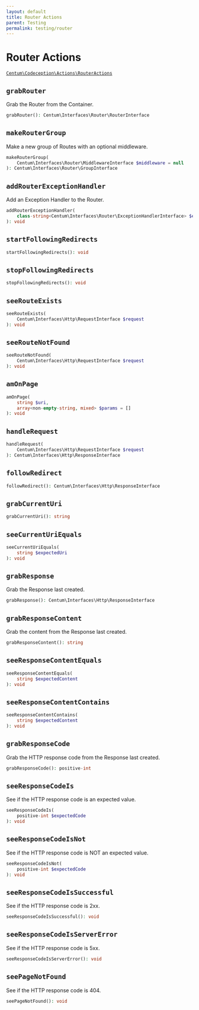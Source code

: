 ```yaml
---
layout: default
title: Router Actions
parent: Testing
permalink: testing/router
---
```




# Router Actions

[`Centum\Codeception\Actions\RouterActions`](https://github.com/SidRoberts/centum/blob/development/src/Codeception/Actions/RouterActions.php)



## `grabRouter`

Grab the Router from the Container.

```php
grabRouter(): Centum\Interfaces\Router\RouterInterface
```



## `makeRouterGroup`

Make a new group of Routes with an optional middleware.

```php
makeRouterGroup(
    Centum\Interfaces\Router\MiddlewareInterface $middleware = null
): Centum\Interfaces\Router\GroupInterface
```



## `addRouterExceptionHandler`

Add an Exception Handler to the Router.

```php
addRouterExceptionHandler(
    class-string<Centum\Interfaces\Router\ExceptionHandlerInterface> $exceptionHandlerClass
): void
```



## `startFollowingRedirects`

```php
startFollowingRedirects(): void
```



## `stopFollowingRedirects`

```php
stopFollowingRedirects(): void
```



## `seeRouteExists`

```php
seeRouteExists(
    Centum\Interfaces\Http\RequestInterface $request
): void
```



## `seeRouteNotFound`

```php
seeRouteNotFound(
    Centum\Interfaces\Http\RequestInterface $request
): void
```



## `amOnPage`

```php
amOnPage(
    string $uri,
    array<non-empty-string, mixed> $params = []
): void
```



## `handleRequest`

```php
handleRequest(
    Centum\Interfaces\Http\RequestInterface $request
): Centum\Interfaces\Http\ResponseInterface
```



## `followRedirect`

```php
followRedirect(): Centum\Interfaces\Http\ResponseInterface
```



## `grabCurrentUri`

```php
grabCurrentUri(): string
```



## `seeCurrentUriEquals`

```php
seeCurrentUriEquals(
    string $expectedUri
): void
```



## `grabResponse`

Grab the Response last created.

```php
grabResponse(): Centum\Interfaces\Http\ResponseInterface
```



## `grabResponseContent`

Grab the content from the Response last created.

```php
grabResponseContent(): string
```



## `seeResponseContentEquals`

```php
seeResponseContentEquals(
    string $expectedContent
): void
```



## `seeResponseContentContains`

```php
seeResponseContentContains(
    string $expectedContent
): void
```



## `grabResponseCode`

Grab the HTTP response code from the Response last created.

```php
grabResponseCode(): positive-int
```



## `seeResponseCodeIs`

See if the HTTP response code is an expected value.

```php
seeResponseCodeIs(
    positive-int $expectedCode
): void
```



## `seeResponseCodeIsNot`

See if the HTTP response code is NOT an expected value.

```php
seeResponseCodeIsNot(
    positive-int $expectedCode
): void
```



## `seeResponseCodeIsSuccessful`

See if the HTTP response code is 2xx.

```php
seeResponseCodeIsSuccessful(): void
```



## `seeResponseCodeIsServerError`

See if the HTTP response code is 5xx.

```php
seeResponseCodeIsServerError(): void
```



## `seePageNotFound`

See if the HTTP response code is 404.

```php
seePageNotFound(): void
```

